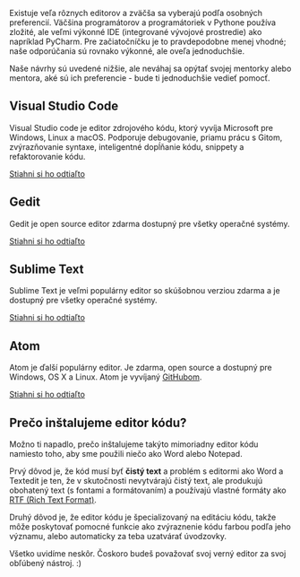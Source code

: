Existuje veľa rôznych editorov a zväčša sa vyberajú podľa osobných preferencií. Väčšina programátorov a programátoriek v Pythone používa zložité, ale veľmi výkonné IDE (integrované vývojové prostredie) ako napríklad PyCharm. Pre začiatočníčku je to pravdepodobne menej vhodné; naše odporúčania sú rovnako výkonné, ale oveľa jednoduchšie.

Naše návrhy sú uvedené nižšie, ale neváhaj sa opýtať svojej mentorky alebo mentora, aké sú ich preferencie - bude ti jednoduchšie vedieť pomocť.

## Visual Studio Code

Visual Studio code je editor zdrojového kódu, ktorý vyvíja Microsoft pre Windows, Linux a macOS. Podporuje debugovanie, priamu prácu s Gitom, zvýrazňovanie syntaxe, inteligentné dopĺňanie kódu, snippety a refaktorovanie kódu.

[Stiahni si ho odtiaľto](https://code.visualstudio.com/)

## Gedit

Gedit je open source editor zdarma dostupný pre všetky operačné systémy.

[Stiahni si ho odtiaľto](https://wiki.gnome.org/Apps/Gedit#Download)

## Sublime Text

Sublime Text je veľmi populárny editor so skúšobnou verziou zdarma a je dostupný pre všetky operačné systémy.

[Stiahni si ho odtiaľto](https://www.sublimetext.com/)

## Atom

Atom je ďalší populárny editor. Je zdarma, open source a dostupný pre Windows, OS X a Linux. Atom je vyvíjaný [GitHubom](https://github.com/).

[Stiahni si ho odtiaľto](https://atom.io/)

## Prečo inštalujeme editor kódu?

Možno ti napadlo, prečo inštalujeme takýto mimoriadny editor kódu namiesto toho, aby sme použili niečo ako Word alebo Notepad.

Prvý dôvod je, že kód musí byť **čistý text** a problém s editormi ako Word a Textedit je ten, že v skutočnosti nevytvárajú čistý text, ale produkujú obohatený text (s fontami a formátovaním) a používajú vlastné formáty ako [RTF (Rich Text Format)](https://en.wikipedia.org/wiki/Rich_Text_Format).

Druhý dôvod je, že editor kódu je špecializovaný na editáciu kódu, takže môže poskytovať pomocné funkcie ako zvýraznenie kódu farbou podľa jeho významu, alebo automaticky za teba uzatvárať úvodzovky.

Všetko uvidíme neskôr. Čoskoro budeš považovať svoj verný editor za svoj obľúbený nástroj. :)